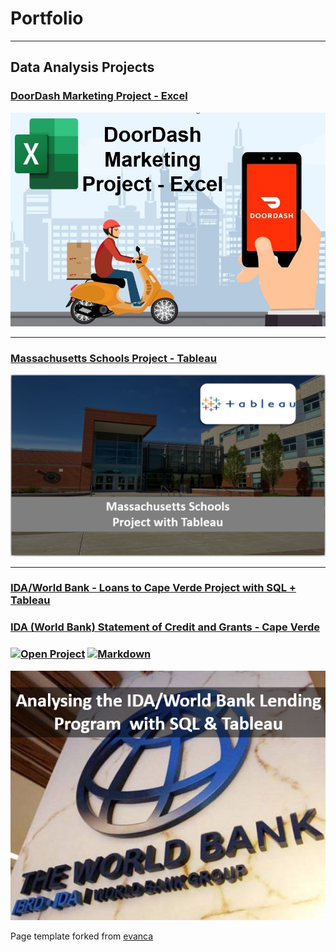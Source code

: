# Portfolio

- - -

## Data Analysis Projects

### [DoorDash Marketing Project - Excel](https://www.linkedin.com/pulse/doordash-marketing-project-excel-kelton-garcia-santos/)

[<img src="images/projects/Doordash/doordash.jpg?raw=true">](https://www.linkedin.com/pulse/doordash-marketing-project-excel-kelton-garcia-santos/)

- - -

### [Massachusetts Schools Project - Tableau](projects/tableau_project.md)

[<img src="images/projects/Mass_tableau/school.PNG?raw=true">](/tableau_project.md)

- - -

### [IDA/World Bank - Loans to Cape Verde Project with SQL + Tableau](projects/worldbank/md/worldbank_project.md)
### [IDA (World Bank) Statement of Credit and Grants - Cape Verde](projects/worldbank/md/worldbank_project.md)
### [![Open Project](https://img.shields.io/badge/Jupyter-Open_Project-blue?logo=Jupyter)](projects/worldbank/html/worldbank_project.html) [![Markdown](https://img.shields.io/badge/.md-Open_Project-bluevilet)](projects/worldbank/md/worldbank_project.md)

[<img src="images/projects/world_bank/home.PNG?raw=true">](projects/worldbank/md/worldbank_project.md)




Page template forked from <a href="https://github.com/evanca/quick-portfolio">evanca</a>
